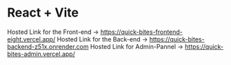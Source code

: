 # React + Vite

Hosted Link for the Front-end -> https://quick-bites-frontend-eight.vercel.app/
Hosted Link for the Back-end -> https://quick-bites-backend-z51x.onrender.com
Hosted Link for Admin-Pannel -> https://quick-bites-admin.vercel.app/
